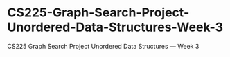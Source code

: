 # CS225-Graph-Search-Project-Unordered-Data-Structures-Week-3
CS225 Graph Search Project Unordered Data Structures — Week 3
